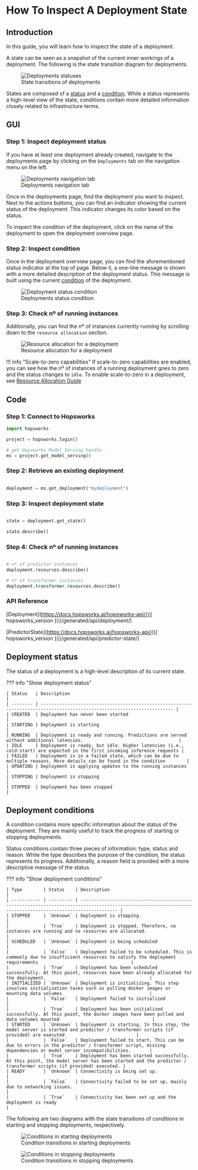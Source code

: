# How To Inspect A Deployment State

## Introduction

In this guide, you will learn how to inspect the state of a deployment.

A state can be seen as a snapshot of the current inner workings of a deployment. The following is the state transition diagram for deployments.

<p align="center">
  <figure>
    <img src="../../../../assets/images/guides/mlops/serving/deployment_statuses.png" alt="Deployments statuses">
    <figcaption>State transitions of deployments</figcaption>
  </figure>
</p>

States are composed of a [status](#deployment-status) and a [condition](#deployment-conditions). While a status represents a high-level view of the state, conditions contain more detailed information closely related to infrastructure terms.

## GUI

### Step 1: Inspect deployment status

If you have at least one deployment already created, navigate to the deployments page by clicking on the `Deployments` tab on the navigation menu on the left.

<p align="center">
  <figure>
    <img src="../../../../assets/images/guides/mlops/serving/deployments_tab_sidebar_with_list.svg" alt="Deployments navigation tab">
    <figcaption>Deployments navigation tab</figcaption>
  </figure>
</p>

Once in the deployments page, find the deployment you want to inspect. Next to the actions buttons, you can find an indicator showing the current status of the deployment. This indicator changes its color based on the status.

To inspect the condition of the deployment, click on the name of the deployment to open the deployment overview page.

### Step 2: Inspect condition

Once in the deployment overview page, you can find the aforementioned status indicator at the top of page. Below it, a one-line message is shown with a more detailed description of the deployment status. This message is built using the current [condition](#deployment-conditions) of the deployment.

<p align="center">
  <figure>
    <img src="../../../../assets/images/guides/mlops/serving/deployment_condition.svg" alt="Deployment status condition">
    <figcaption>Deployments status condition</figcaption>
  </figure>
</p>

### Step 3: Check nº of running instances

Additionally, you can find the nº of instances currently running by scrolling down to the `resource allocation` section. 

<p align="center">
  <figure>
    <img src="../../../../assets/images/guides/mlops/serving/deployment_resource_allocation.svg" alt="Resource allocation for a deployment">
    <figcaption>Resource allocation for a deployment</figcaption>
  </figure>
</p>

!!! info "Scale-to-zero capabilities"
    If scale-to-zero capabilities are enabled, you can see how the nº of instances of a running deployment goes to zero and the status changes to `idle`. To enable scale-to-zero in a deployment, see [Resource Allocation Guide](resources.md)

## Code

### Step 1: Connect to Hopsworks

```python
import hopsworks

project = hopsworks.login()

# get Hopsworks Model Serving handle
ms = project.get_model_serving()
```

### Step 2: Retrieve an existing deployment

```python

deployment = ms.get_deployment("mydeployment")
```

### Step 3: Inspect deployment state

```python

state = deployment.get_state()

state.describe()
```

### Step 4: Check nº of running instances

```python

# nº of predictor instances
deployment.resources.describe()

# nº of transformer instances
deployment.transformer.resources.describe()
```

### API Reference

[Deployment](https://docs.hopsworks.ai/hopsworks-api/{{{ hopsworks_version }}}/generated/api/deployment/)

[PredictorState](https://docs.hopsworks.ai/hopsworks-api/{{{ hopsworks_version }}}/generated/api/predictor-state/)

## Deployment status

The status of a deployment is a high-level description of its current state.

??? info "Show deployment status"

    | Status   | Description                                                                                                              |
    | -------- | ------------------------------------------------------------------------------------------------------------------------ |
    | CREATED  | Deployment has never been started                                                                                        |
    | STARTING | Deployment is starting                                                                                                   |
    | RUNNING  | Deployment is ready and running. Predictions are served without additional latencies.                                    |
    | IDLE     | Deployment is ready, but idle. Higher latencies (i.e., cold-start) are expected in the first incoming inference requests |
    | FAILED   | Deployment is in a failed state, which can be due to multiple reasons. More details can be found in the condition        |
    | UPDATING | Deployment is applying updates to the running instances                                                                  |
    | STOPPING | Deployment is stopping                                                                                                   |
    | STOPPED  | Deployment has been stopped                                                                                              |

## Deployment conditions

A condition contains more specific information about the status of the deployment. They are mainly useful to track the progress of starting or stopping deployments.

Status conditions contain three pieces of information: type, status and reason. While the type describes the purpose of the condition, the status represents its progress. Additionally, a reason field is provided with a more descriptive message of the status.

??? info "Show deployment conditions"

    | Type        | Status    | Description                                                                                                                                                |
    | ----------- | --------- | ---------------------------------------------------------------------------------------------------------------------------------------------------------- |
    | STOPPED     | `Unknown` | Deployment is stopping.                                                                                                                                    |
    |             | `True`    | Deployment is stopped. Therefore, no instances are running and no resources are allocated.                                                                 |
    | SCHEDULED   | `Unknown` | Deployment is being scheduled                                                                                                                              |
    |             | `False`   | Deployment failed to be scheduled. This is commonly due to insufficient resources to satisfy the deployment requirements                                   |
    |             | `True`    | Deployment has been scheduled successfully. At this point, resources have been already allocated for the deployment.                                       |
    | INITIALIZED | `Unknown` | Deployment is initializing. This step involves initialization tasks such as pulling docker images or mounting data volumes                                 |
    |             | `False`   | Deployment failed to initialized                                                                                                                           |
    |             | `True`    | Deployment has been initialized successfully. At this point, the docker images have been pulled and data volumes mounted                                   |
    | STARTED     | `Unknown` | Deployment is starting. In this step, the model server is started and predictor / transformer scripts (if provided) are executed                           |
    |             | `False`   | Deployment failed to start. This can be due to errors in the predictor / transformer script, missing dependencies or model server incompatibilities.       |
    |             | `True`    | Deployment has been started successfully. At this point, the model server has been started and the predictor / transformer scripts (if provided) executed. |
    | READY       | `Unknown` | Connectivity is being set up.                                                                                                                              |
    |             | `False`   | Connectivity failed to be set up, mainly due to networking issues.                                                                                         |
    |             | `True`    | Connectivity has been set up and the deployment is ready                                                                                                   |


The following are two diagrams with the state transitions of conditions in starting and stopping deployments, respectively.

<p align="center">
  <figure>
    <img src="../../../../assets/images/guides/mlops/serving/deployment_status_conditions_starting.png" alt="Conditions in starting deployments">
    <figcaption>Condition transitions in starting deployments</figcaption>
  </figure>
</p>

<p align="center">
  <figure>
    <img src="../../../../assets/images/guides/mlops/serving/deployment_status_conditions_stopping.png" alt="Conditions in stopping deployments">
    <figcaption>Condition transitions in stopping deployments</figcaption>
  </figure>
</p>